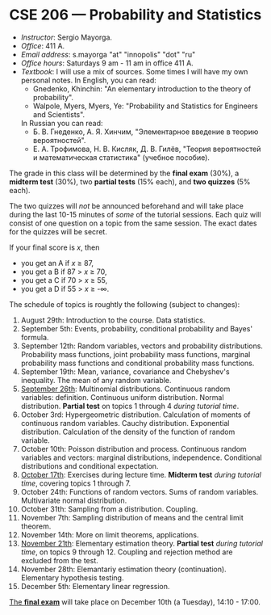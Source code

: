 # CSE 206 — Probability and Statistics

<ul>
<li> <i>Instructor</i>: Sergio Mayorga.</li>
<li> <i>Office</i>: 411 A. </li>
<li> <i>Email address</i>: s.mayorga "at" "innopolis" "dot" "ru" </li>
<li> <i>Office hours</i>: Saturdays 9 am - 11 am in office 411 A. </li>
<li> <i>Textbook</i>: I will use a mix of sources. Some times I will have my own personal notes. In English, you can read:
  <ul> 
    <li> Gnedenko, Khinchin: "An elementary introduction to the theory of probability". </li>
    <li> Walpole, Myers, Myers, Ye: "Probability and Statistics for Engineers and Scientists".  </li>
  </ul>
  In Russian you can read:
  <ul>
    <li> Б. В. Гнеденко, А. Я. Хинчим, "Элементарное введение в теорию вероятностей".</li>
    <li> Е. А. Трофимова, Н. В. Кисляк, Д. В. Гилёв, "Теория вероятностей и математическая статистика" (учебное пособие). </li>
  </ul>
</ul>

The grade in this class will be determined by the **final exam** (30%), a **midterm test** (30%),
two **partial tests** (15% each), and **two quizzes** (5% each).

The two quizzes will _not_ be announced beforehand and will take place during the last 10-15 minutes of *some* of the tutorial sessions. 
Each quiz will consist of one question on a topic from the same session. 
The exact dates for the quizzes will be secret.

If your final score is _x_, then

* you get an A if _x_ ≥ 87,
* you get a B if 87 > _x_ ≥ 70,
* you get a C if 70 > _x_ ≥ 55,
* you get a D if 55 > _x_ ≥ -∞.

The schedule of topics is roughtly the following (subject to changes): 

1. August 29th: Introduction to the course. Data statistics.
2. September 5th: Events, probability, conditional probability and Bayes' formula.
3. September 12th: Random variables, vectors and probability distributions. 
Probability mass functions, joint probability mass functions, marginal probability mass
functions and conditional probability mass functions.
4. September 19th: Mean, variance, covariance and Chebyshev's inequality. The mean of 
any random variable.
5. <ins>September 26th</ins>:  Multinomial distributions. Continuous random variables:
definition. Continuous uniform distribution. Normal distribution.  **Partial test** on
topics 1 through 4 *during tutorial time*.
6. October 3rd:  Hypergeometric distribution. Calculation of moments of continuous random variables.
Cauchy distribution. Exponential distribution. Calculation of the density of the function of
random variable.
7. October 10th: Poisson distribution and process. Continuous random variables and vectors:
marginal distributions, independence. Conditional distributions
and conditional expectation.
8. <ins>October 17th</ins>: Exercises during lecture time. **Midterm test** *during tutorial time*, covering topics 1 through 7.
9. October 24th: Functions of random vectors. Sums of random variables. Multivariate normal distribution.
10. October 31th: Sampling from a distribution. Coupling.
11. November 7th: Sampling distribution of means and the central limit theorem.
12. November 14th: More on limit theorems, applications. 
13. <ins>November 21th</ins>: Elementary estimation theory. **Partial test** *during tutorial time*, on topics 9 through 12.
Coupling and rejection method are excluded from the test.
14. November 28th: Elemantariy estimation theory (continuation). Elementary hypothesis testing.
15. December 5th: Elementary linear regression.

<ins>The **final exam**</ins> will take place on December 10th (a Tuesday), 14:10 - 17:00.
